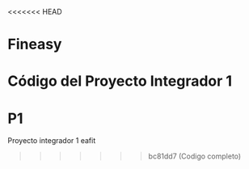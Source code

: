 <<<<<<< HEAD
# Fineasy
Código del Proyecto Integrador 1
=======
# P1
Proyecto integrador 1 eafit
>>>>>>> bc81dd7 (Codigo completo)
